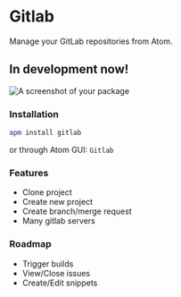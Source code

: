 # Gitlab

Manage your GitLab repositories from Atom.


## In development now!

![A screenshot of your package](https://f.cloud.github.com/assets/69169/2290250/c35d867a-a017-11e3-86be-cd7c5bf3ff9b.gif)



### Installation

```bash
apm install gitlab
```

or through Atom GUI: `Gitlab`


### Features

 - Clone project
 - Create new project
 - Create branch/merge request
 - Many gitlab servers


### Roadmap
 - Trigger builds
 - View/Close issues
 - Create/Edit snippets
